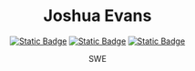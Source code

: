 <div align="center">
  
  # Joshua Evans


  [![Static Badge](https://img.shields.io/badge/Linked-In-blue?style=plastic&labelColor=white&color=%230A66C2)](https://www.linkedin.com/in/joshgevans)  [![Static Badge](https://img.shields.io/badge/%20email--blue?style=plastic&logo=minutemailer&logoColor=white&labelColor=blue)](mailto:joshgevans222@gmail.com) [![Static Badge](https://img.shields.io/badge/github--white?style=plastic&logo=github&logoColor=black&labelColor=white)](https://github.com/joshua-Evans-1) 
  
  SWE

</div>

<!--
**joshua-Evans-1/joshua-Evans-1** is a ✨ _special_ ✨ repository because its `README.md` (this file) appears on your GitHub profile.

Here are some ideas to get you started:

- 🔭 I’m currently working on ...
- 🌱 I’m currently learning ...
- 👯 I’m looking to collaborate on ...
- 🤔 I’m looking for help with ...
- 💬 Ask me about ...
- 📫 How to reach me: ...
- 😄 Pronouns: ...
- ⚡ Fun fact: ...
-->
